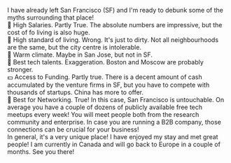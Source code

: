 I have already left San Francisco (SF) and I'm ready to debunk some of the myths surrounding that place!
<br/>
🤑 High Salaries. Partly True. The absolute numbers are impressive, but the cost of fo living is also huge.
<br/>
🌆 High standard of living. Wrong. It's just to dirty. Not all neighbourhoods are the same, but the city centre is intolerable.
<br/>
🌁 Warm climate. Maybe in San Jose, but not in SF.
<br/>
🤖 Best tech talents. Exaggeration. Boston and Moscow are probably stronger.
<br/>
💵 Access to Funding. Partly true. There is a decent amount of cash accumulated by the venture firms in SF, but you have to compete with thousands of startups. China has more to offer.
<br/>
🤝 Best for Networking. True! In this case, San Francisco is untouchable. On average you have a couple of dozens of publicly available free tech meetups every week! You will meet people both from the research community and enterprise. In case you are running a B2B company, those connections can be crucial for your business!
<br/>
In general, it's a very unique place! I have enjoyed my stay and met great people! I am currently in Canada and will go back to Europe in a couple of months. See you there!